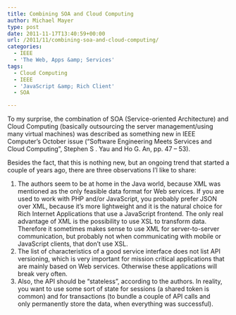 ```yaml
---
title: Combining SOA and Cloud Computing
author: Michael Mayer
type: post
date: 2011-11-17T13:40:59+00:00
url: /2011/11/combining-soa-and-cloud-computing/
categories:
  - IEEE
  - 'The Web, Apps &amp; Services'
tags:
  - Cloud Computing
  - IEEE
  - 'JavaScript &amp; Rich Client'
  - SOA

---
```

To my surprise, the combination of SOA (Service-oriented Architecture) and Cloud Computing (basically outsourcing the server management/using many virtual machines) was described as something new in IEEE Computer&#8217;s October issue (&#8220;Software Engineering Meets Services and Cloud Computing&#8221;, Stephen S . Yau and Ho G. An, pp. 47 &#8211; 53).

Besides the fact, that this is nothing new, but an ongoing trend that started a couple of years ago, there are three observations I&#8217;l like to share:

  1. The authors seem to be at home in the Java world, because XML was mentioned as the only feasible data format for Web services. If you are used to work with PHP and/or JavaScript, you probably prefer JSON over XML, because it&#8217;s more lightweight and it is the natural choice for Rich Internet Applications that use a JavaScript frontend. The only real advantage of XML is the possibility to use XSL to transform data. Therefore it sometimes makes sense to use XML for server-to-server communication, but probably not when communicating with mobile or JavaScript clients, that don&#8217;t use XSL.
  2. The list of characteristics of a good service interface does not list API versioning, which is very important for mission critical applications that are mainly based on Web services. Otherwise these applications will break very often.
  3. Also, the API should be &#8220;stateless&#8221;, according to the authors. In reality, you want to use some sort of state for sessions (a shared token is common) and for transactions (to bundle a couple of API calls and only permanently store the data, when everything was successful).